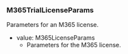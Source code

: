 ### M365TrialLicenseParams
Parameters for an M365 license.

- value: M365LicenseParams
  - Parameters for the M365 license.
